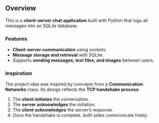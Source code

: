 ## Overview  

This is a **client-server chat application** built with Python that logs all messages into an SQLite database.  

### Features  
- **Client-server communication** using sockets.  
- **Message storage and retrieval** with SQLite.  
- Supports **sending messages, text files, and images** between users.  

### Inspiration  
The project idea was inspired by concepts from a **Communication Networks** class. Its design reflects the **TCP handshake process**:  
1. The **client initiates** the conversation.  
2. The **server acknowledges** the initiation.  
3. The **client acknowledges** the server’s response.  
4. Once the handshake is complete, both sides communicate freely.  
